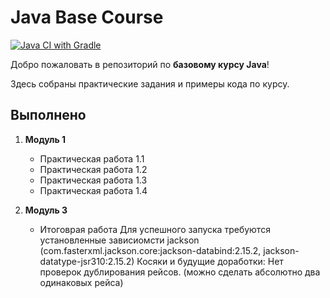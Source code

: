 # Java Base Course

[![Java CI with Gradle](https://github.com/Sadge911/java_curse/actions/workflows/gradle.yml/badge.svg?branch=master)](https://github.com/Sadge911/java_curse/actions/workflows/gradle.yml)

Добро пожаловать в репозиторий по **базовому курсу Java**!

Здесь собраны практические задания и примеры кода по курсу.

## Выполнено

1. **Модуль 1**
   - Практическая работа 1.1
   - Практическая работа 1.2
   - Практическая работа 1.3
   - Практическая работа 1.4

2. **Модуль 3**
   - Итоговрая работа
   Для успешного запуска требуются установленные зависиомсти jackson (com.fasterxml.jackson.core:jackson-databind:2.15.2, jackson-datatype-jsr310:2.15.2)
   Косяки и будущие доработки:
      Нет проверок дублирования рейсов. (можно сделать абсолютно два одинаковых рейса)
     
     
